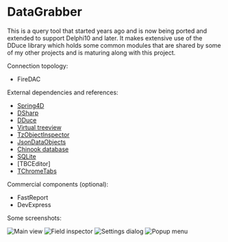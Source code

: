 # DataGrabber
This is a query tool that started years ago and is now being ported and extended to support Delphi10 and later. It makes extensive use of the DDuce library which holds some common modules that are shared by some of my other projects and is maturing along with this project.

Connection topology:
- FireDAC

External dependencies and references:
* [Spring4D](http://bitbucket.org/sglienke/spring4d)
* [DSharp](http://bitbucket.org/sglienke/dsharp)
* [DDuce](http://github.com/beNative/dduce)
* [Virtual treeview](http://github.com/Virtual-TreeView/Virtual-TreeView)
* [TzObjectInspector](http://github.com/MahdiSafsafi/zcontrols)
* [JsonDataObjects](http://github.com/ahausladen/JsonDataObjects)
* [Chinook database](http://github.com/lerocha/chinook-database)
* [SQLite](https://www.sqlite.org/)
* [TBCEditor]
* [TChromeTabs](http://github.com/norgepaul/TChromeTabs)

Commercial components (optional):
- FastReport
- DevExpress

Some screenshots:

![Main view](https://github.com/beNative/DataGrabber/blob/master/Wiki/DataGrabber%2018-11-2017%2020-11-05.png)
![Field inspector](https://github.com/beNative/DataGrabber/blob/master/Wiki/DataGrabber%20-%20FieldInspector%2018-11-2017%2020-23-13.png)
![Settings dialog](https://github.com/beNative/DataGrabber/blob/master/Wiki/DataGrabber%20-%20Settings%2018-11-2017%2020-22-30.png)
![Popup menu](https://github.com/beNative/DataGrabber/blob/master/Wiki/DataGrabber%20-%20PopupMenu18-11-2017%2020-24-30.png)
